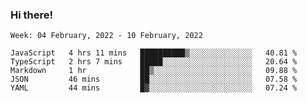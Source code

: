 ### Hi there!

<!--START_SECTION:waka-->
```text
Week: 04 February, 2022 - 10 February, 2022

JavaScript   4 hrs 11 mins   ██████████▒░░░░░░░░░░░░░░   40.81 % 
TypeScript   2 hrs 7 mins    █████░░░░░░░░░░░░░░░░░░░░   20.64 % 
Markdown     1 hr            ██▒░░░░░░░░░░░░░░░░░░░░░░   09.88 % 
JSON         46 mins         ██░░░░░░░░░░░░░░░░░░░░░░░   07.58 % 
YAML         44 mins         █▓░░░░░░░░░░░░░░░░░░░░░░░   07.24 % 
```
<!--END_SECTION:waka-->
